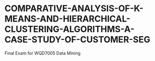 # COMPARATIVE-ANALYSIS-OF-K-MEANS-AND-HIERARCHICAL-CLUSTERING-ALGORITHMS-A-CASE-STUDY-OF-CUSTOMER-SEG
Final Exam for WQD7005 Data Mining
